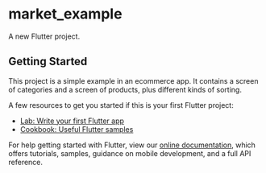 # market_example

A new Flutter project.

## Getting Started

This project is a simple example in an ecommerce app.
It contains a screen of categories and a screen of products, plus different kinds of sorting.

A few resources to get you started if this is your first Flutter project:

- [Lab: Write your first Flutter app](https://flutter.dev/docs/get-started/codelab)
- [Cookbook: Useful Flutter samples](https://flutter.dev/docs/cookbook)

For help getting started with Flutter, view our
[online documentation](https://flutter.dev/docs), which offers tutorials,
samples, guidance on mobile development, and a full API reference.
